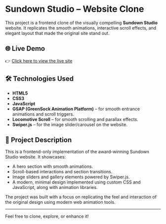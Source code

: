 # Sundown Studio – Website Clone

This project is a frontend clone of the visually compelling **Sundown Studio** website. It replicates the smooth animations, interactive scroll effects, and elegant layout that made the original site stand out.

## 🌐 Live Demo

👉 [Click here to view the live site](https://ravi-teja-s.github.io/Sundown-studio/)

## 🛠️ Technologies Used

- **HTML5**
- **CSS3**
- **JavaScript**
- **GSAP (GreenSock Animation Platform)** – for smooth entrance animations and scroll triggers.
- **Locomotive Scroll** – for smooth scrolling and parallax effects.
- **Swiper.js** – for the image slider/carousel on the website.

## 📝 Project Description

This is a frontend-only implementation of the award-winning Sundown Studio website. It showcases:

- A hero section with smooth animations.
- Scroll-based interactions and section transitions.
- Image sliders and gallery elements powered by Swiper.js.
- A modern, minimal design implemented using custom CSS and JavaScript, along with animation libraries.

The project was built with a focus on replicating the feel and interaction of the original design using modern web animation tools.

---

Feel free to clone, explore, or enhance it!

